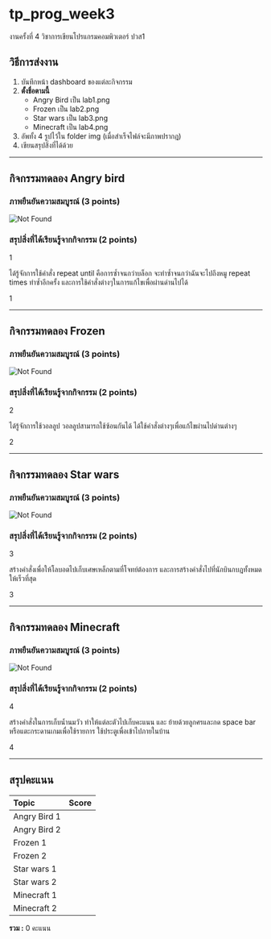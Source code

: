 # tp_prog_week3
งานครั้งที่ 4 วิชาการเขียนโปรแกรมคอมพิวเตอร์ ปวส1

## วิธีการส่งงาน

1.  บันทึกหน้า dashboard ของแต่ละกิจกรรม
2.  **ตั้งชื่อตามนี้**
    -  Angry Bird เป็น lab1.png
    -  Frozen เป็น lab2.png
    -  Star wars เป็น lab3.png
    -  Minecraft เป็น lab4.png
3.  อัพทั้ง 4 รูปไว้ใน folder img (เมื่อสำเร็จไฟล์จะมีภาพปรากฎ)
4.  เขียนสรุปสิ่งที่ได้ด้วย

------------------------------------------

## กิจกรรมทดลอง Angry bird

### ภาพยืนยันความสมบูรณ์ (3 points)

![Not Found](lab1.PNG)

### สรุปสิ่งที่ได้เรียนรู้จากกิจกรรม (2 points)

$$$$1

ได้รู้จักการใช้คำสั่ง repeat until  คือการซ้ำจนกว่าบล็อก จะทำซ้ำจนกว่าฉันจะไปถึงหมู repeat times ทำซ้ำอีกครั้ง และการใช้คำสั่งต่างๆในการแก้ไขเพื่อผ่านด่านไปได้

1$$$$

-------------------------------------------

## กิจกรรมทดลอง Frozen

### ภาพยืนยันความสมบูรณ์ (3 points)

![Not Found](lab2.PNG)

### สรุปสิ่งที่ได้เรียนรู้จากกิจกรรม (2 points)

$$$$2

ได้รู้จักการใช้วอลลูป วอลลูปสามารถใช้ซ้อนกันได้ ได้ใช้คำสั่งต่างๆเพื่อแก้ไขผ่านไปด่านต่างๆ



2$$$$

------------------------------------------

## กิจกรรมทดลอง Star wars

### ภาพยืนยันความสมบูรณ์ (3 points)

![Not Found](lab3.PNG)

### สรุปสิ่งที่ได้เรียนรู้จากกิจกรรม (2 points)

$$$$3

สร้างคำสั่งเพื่อให้โลบอตไปเก็บเศษเหล็กตามที่โจทย์ต้องการ และการสร้างคำสั่งไปที่นักบินกบฎทั้งหมดให้เร็วที่สุด

3$$$$

-------------------------------------------

## กิจกรรมทดลอง Minecraft

### ภาพยืนยันความสมบูรณ์ (3 points)

![Not Found](lab4.PNG)

### สรุปสิ่งที่ได้เรียนรู้จากกิจกรรม (2 points)

$$$$4


สร้างคำสั่งในการเก็บน้ำนมวัว ทำให้แต่ละตัวไปเก็บคะแนน และ ย้ายด้วยลูกศรและกด space bar หรือแตะกระดานเกมเพื่อใช้รายการ ใช้ประตูเพื่อเข้าไปภายในบ้าน

4$$$$

-------------------------------------------

## สรุปคะแนน

| Topic          | Score           |
| :------------- | :-------------: |
| Angry Bird 1   |                 |
| Angry Bird 2   |                 |
| Frozen 1       |                 |
| Frozen 2       |                 |
| Star wars 1    |                 |
| Star wars 2    |                 |
| Minecraft 1    |                 |
| Minecraft 2    |                 |

**รวม :** 0 คะแนน

